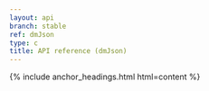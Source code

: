 ```yaml
---
layout: api
branch: stable
ref: dmJson
type: c
title: API reference (dmJson)
---
```

{% include anchor_headings.html html=content %}